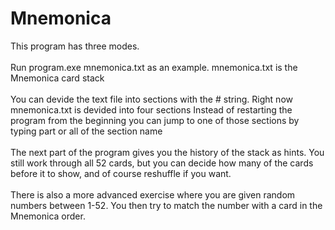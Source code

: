 # Mnemonica

This program has three modes.<br><br>
Run program.exe mnemonica.txt as an example. mnemonica.txt is the Mnemonica card stack<br><br>
You can devide the text file into sections with the # string. Right now mnemonica.txt is devided into four sections 
Instead of restarting the program from the beginning you can jump to one of those sections by typing part or all of the section name<br><br>
The next part of the program gives you the history of the stack as hints. You still work through all 52 cards, but you can decide how many of the cards before it to show, and of course reshuffle if you want.<br><br>
There is also a more advanced exercise where you are given random numbers between 1-52.  You then try to match the number with a card in the Mnemonica order.<br><br>
